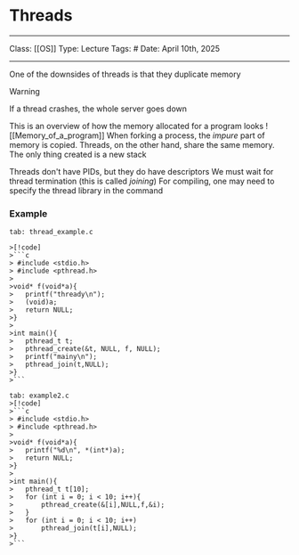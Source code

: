 # Threads
___
Class: [[OS]]
Type: Lecture
Tags: # 
Date: April 10th, 2025
___

One of the downsides of threads is that they duplicate memory
>[!Warning]
>If a thread crashes, the whole server goes down

This is an overview of how the memory allocated for a program looks
![[Memory_of_a_program]]
When forking a process, the *impure* part of memory is copied. 
Threads, on the other hand, share the same memory. The only thing created is a new stack

Threads don't have PIDs, but they do have descriptors
We must wait for thread termination (this is called *joining*)
For compiling, one may need to specify the thread library in the command 
### Example
```tabs
tab: thread_example.c

>[!code]
>```c
> #include <stdio.h>
> #include <pthread.h>
>
>void* f(void*a){
>	printf("thready\n");
>	(void)a;
>	return NULL;
>}
>
>int main(){
>	pthread_t t;
>	pthread_create(&t, NULL, f, NULL);
>	printf("mainy\n");
>	pthread_join(t,NULL);
>}
>```

tab: example2.c
>[!code]
>```c
> #include <stdio.h>
> #include <pthread.h>
>
>void* f(void*a){
>	printf("%d\n", *(int*)a);
>	return NULL;
>}
>
>int main(){
>	pthread_t t[10];
>	for (int i = 0; i < 10; i++){
>		pthread_create(&[i],NULL,f,&i);
>	}
>	for (int i = 0; i < 10; i++)
>		pthread_join(t[i],NULL);
>}
>```
```

